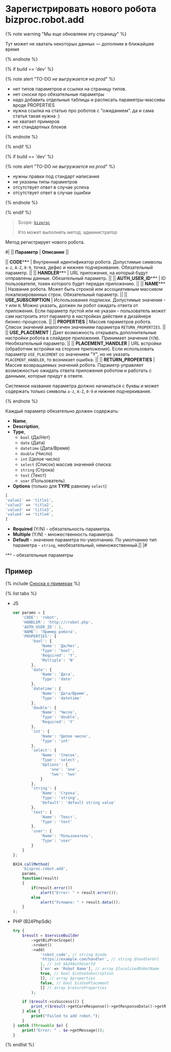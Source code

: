 # Зарегистрировать нового робота bizproc.robot.add

{% note warning "Мы еще обновляем эту страницу" %}

Тут может не хватать некоторых данных — дополним в ближайшее время

{% endnote %}

{% if build == 'dev' %}

{% note alert "TO-DO _не выгружается на prod_" %}

- нет типов параметров и ссылки на страницу типов.
- нет сноски про обязательные параметры
- надо добавить отдельные таблицы и расписать параметры-массивы вроде PROPERTIES
- нужна ссылка на статью про роботов с "ожиданием". да и сама статья такая нужна :)
- не хватает примеров
- нет стандартных блоков

{% endnote %}

{% endif %}

{% if build == 'dev' %}

{% note alert "TO-DO _не выгружается на prod_" %}

- нужны правки под стандарт написания
- не указаны типы параметров
- отсутствует ответ в случае успеха
- отсутствует ответ в случае ошибки

{% endnote %}

{% endif %}

> Scope: [`bizproc`](../../scopes/permissions.md)
>
> Кто может выполнять метод: администратор

Метод регистрирует нового робота.

#|
|| **Параметр**         | **Описание**  ||

|| **CODE^*^**         | Внутренний идентификатор робота. Допустимые символы `a-z`, `A-Z`, `0-9`, точка, дефис и нижнее подчеркивание. Обязательный параметр.   ||
|| **HANDLER^*^**        | URL приложения, на который будут отправлены данные. Обязательный параметр. ||
|| **AUTH_USER_ID^*^** | ID пользователя, токен которого будет передан приложению. ||
|| **NAME^*^**         | Название робота. Может быть строкой или ассоциативным массивом локализированных строк. Обязательный параметр. ||
|| **USE_SUBSCRIPTION** | Использование подписки. Допустимые значения - `Y` или `N`. Можно указать, должен ли робот ожидать ответа от приложения. Если параметр пустой или не указан - пользователь может сам настроить этот параметр в настройках действия в дизайнере бизнес-процессов. ||
|| **PROPERTIES**     | Массив параметров робота. Список значений аналогичен значениям параметра `RETURN_PROPERTIES`. ||
|| **USE_PLACEMENT** | Дает возможность открывать дополнительные настройки робота в слайдере приложения. Принимает значения (`Y`/`N`). Необязательный параметр. ||
|| **PLACEMENT_HANDLER** | URL встройки (обработчик встройки на стороне приложения). Если использовать параметр `USE_PLACEMENT` со значением "Y", но не указать `PLACEMENT_HANDLER`, то возникает ошибка.   ||
|| **RETURN_PROPERTIES** | Массив возвращаемых значений робота. Параметр управляет возможностью ожидать ответа приложения роботом и работать с данными, которые придут в ответе.

Системное название параметра должно начинаться с буквы и может содержать только символы `a-z`, `A-Z`, `0-9` и нижнее подчеркивание.

{% endnote %}

 Каждый параметр обязательно должен содержать: 
 - **Name**,
 - **Description**,
 - **Type**, 
   - `bool` (Да/Нет)
   - `date` (Дата)
   - `datetime` (Дата/Время)
   - `double` (Число)
   - `int` (Целое число)
   - `select` (Список) массив значений списка:
   - `string` (Строка)
   - `text` (Текст)
   - `user` (Пользователь)
 - **Options** (только для **TYPE** равному `select`)

```php
[
'value1' => 'title1',
'value2' => 'title2',
'value3' => 'title3',
'value4' => 'title4',
]
```

- **Required** (Y/N) - обязательность параметра.
- **Multiple** (Y/N) - множественность параметра.
- **Default** - значение параметра по-умолчанию. По умолчанию тип параметра - `string`, необязательный, немножественный.||
|#

^*^ - обязательные параметры

## Пример

{% include [Сноска о примерах](../../../_includes/examples.md) %}

{% list tabs %}

- JS

	```js
	var params = {
		'CODE': 'robot',
		'HANDLER': 'http:///robot.php',
		'AUTH_USER_ID': 1,
		'NAME': 'Пример робота',
		'PROPERTIES': {
			'bool': {
				'Name': 'Да/Нет',
				'Type': 'bool',
				'Required': 'Y',
				'Multiple': 'N'
			},
			'date': {
				'Name': 'Дата',
				'Type': 'date'
			},
			'datetime': {
				'Name': 'Дата/Время',
				'Type': 'datetime'
			},
			'double': {
				'Name': 'Число',
				'Type': 'double',
				'Required': 'Y'
			},
			'int': {
				'Name': 'Целое число',
				'Type': 'int'
			},
			'select': {
				'Name': 'Список',
				'Type': 'select',
				'Options': {
					'one': 'one',
					'two': 'two'
				}
			},
			'string': {
				'Name': 'Строка',
				'Type': 'string',
				'Default': 'default string value'
			},
			'text': {
				'Name': 'Текст',
				'Type': 'text'
			},
			'user': {
				'Name': 'Пользователь',
				'Type': 'user'
			}
		}
	};

	BX24.callMethod(
		'bizproc.robot.add',
		params,
		function(result)
		{
			if(result.error())
				alert("Error: " + result.error());
			else
				alert("Успешно: " + result.data());
		}
	);
	```

- PHP (B24PhpSdk)
  
	```php
	try {
		$result = $serviceBuilder
			->getBizProcScope()
			->robot()
			->add(
				'robot_code', // string $code
				'https://example.com/handler', // string $handlerUrl
				1, // int $b24AuthUserId
				['en' => 'Robot Name'], // array $localizedRobotName
				true, // bool $isUseSubscription
				[], // array $properties
				false, // bool $isUsePlacement
				[] // array $returnProperties
			);

		if ($result->isSuccess()) {
			print_r($result->getCoreResponse()->getResponseData()->getResult());
		} else {
			print("Failed to add robot.");
		}
	} catch (Throwable $e) {
		print("Error: " . $e->getMessage());
	}
	```
{% endlist %}